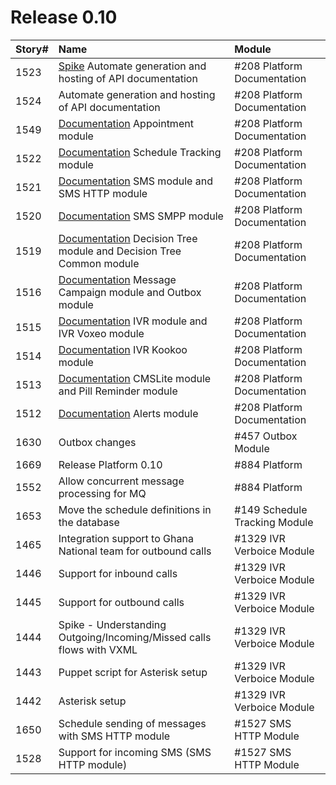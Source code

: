 # Release 0.10 #

| **Story#** | **Name** | **Module** |
|:-----------|:---------|:-----------|
| 1523       | [Spike](Spike.md) Automate generation and hosting of API documentation | #208 Platform Documentation  |
| 1524       | Automate generation and hosting of API documentation | #208 Platform Documentation  |
| 1549       | [Documentation](Documentation.md) Appointment module | #208 Platform Documentation  |
| 1522       | [Documentation](Documentation.md) Schedule Tracking module | #208 Platform Documentation  |
| 1521       | [Documentation](Documentation.md) SMS module and SMS HTTP module | #208 Platform Documentation  |
| 1520       | [Documentation](Documentation.md) SMS SMPP module | #208 Platform Documentation  |
| 1519       | [Documentation](Documentation.md) Decision Tree module and Decision Tree Common module | #208 Platform Documentation  |
| 1516       | [Documentation](Documentation.md) Message Campaign module and Outbox module | #208 Platform Documentation  |
| 1515       | [Documentation](Documentation.md) IVR module and IVR Voxeo module | #208 Platform Documentation  |
| 1514       | [Documentation](Documentation.md) IVR Kookoo module | #208 Platform Documentation  |
| 1513       | [Documentation](Documentation.md) CMSLite module and Pill Reminder module | #208 Platform Documentation  |
| 1512       | [Documentation](Documentation.md) Alerts module | #208 Platform Documentation  |
| 1630       | Outbox changes | #457 Outbox Module  |
| 1669       | Release Platform 0.10 | #884 Platform  |
| 1552       | Allow concurrent message processing for MQ | #884 Platform  |
| 1653       | Move the schedule definitions in the database | #149 Schedule Tracking Module  |
| 1465       | Integration support to Ghana National team for outbound calls | #1329 IVR Verboice Module  |
| 1446       | Support for inbound calls | #1329 IVR Verboice Module  |
| 1445       | Support for outbound calls | #1329 IVR Verboice Module  |
| 1444       | Spike - Understanding Outgoing/Incoming/Missed calls flows with VXML | #1329 IVR Verboice Module  |
| 1443       | Puppet script for Asterisk setup | #1329 IVR Verboice Module  |
| 1442       | Asterisk setup | #1329 IVR Verboice Module  |
| 1650       | Schedule sending of messages with SMS HTTP module | #1527 SMS HTTP Module  |
| 1528       | Support for incoming SMS (SMS HTTP module) | #1527 SMS HTTP Module  |